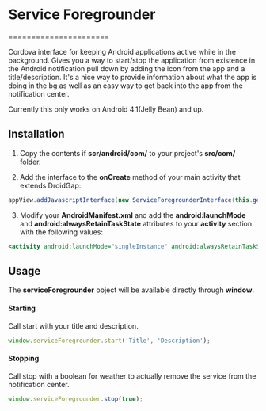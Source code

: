 # Service Foregrounder
======================

Cordova interface for keeping Android applications active while in the background. Gives you a way to start/stop the application from existence in the Android notification pull down by adding the icon from the app and a title/description. It's a nice way to provide information about what the app is doing in the bg as well as an easy way to get back into the app from the notification center.

Currently this only works on Android 4.1(Jelly Bean) and up.

## Installation

1) Copy the contents if **scr/android/com/** to your project's **src/com/** folder.

2) Add the interface to the **onCreate** method of your main activity that extends DroidGap:
```java
appView.addJavascriptInterface(new ServiceForegrounderInterface(this.getContext(), {YourMainActivity}.class, R.drawable.icon), "serviceForegrounder");
```

3) Modify your **AndroidManifest.xml** and add the **android:launchMode** and **android:alwaysRetainTaskState** attributes to your **activity** section with the following values:
```xml
<activity android:launchMode="singleInstance" android:alwaysRetainTaskState="true">
```

## Usage

The **serviceForegrounder** object will be available directly through **window**.

#### Starting

Call start with your title and description.
```javascript
window.serviceForegrounder.start('Title', 'Description');
```

#### Stopping

Call stop with a boolean for weather to actually remove the service from the notification center.
```javascript
window.serviceForegrounder.stop(true);
```

